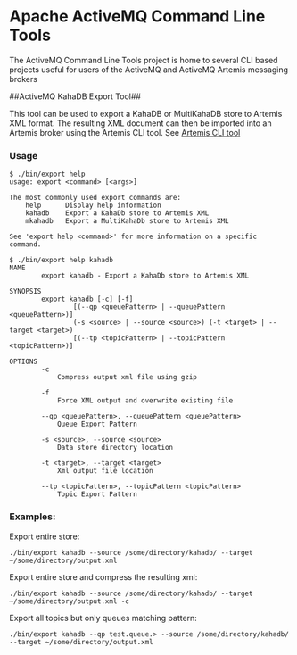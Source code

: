 Apache ActiveMQ Command Line Tools
==================================

The ActiveMQ Command Line Tools project is home to several CLI based projects
useful for users of the ActiveMQ and ActiveMQ Artemis messaging brokers

##ActiveMQ KahaDB Export Tool##

This tool can be used to export a KahaDB or MultiKahaDB store to Artemis XML format.  The resulting XML document can then be imported into an Artemis broker using the Artemis CLI tool.  See [Artemis CLI tool](https://activemq.apache.org/artemis/docs/1.5.3/tools.html)

### Usage
```
$ ./bin/export help
usage: export <command> [<args>]

The most commonly used export commands are:
    help      Display help information
    kahadb    Export a KahaDb store to Artemis XML
    mkahadb   Export a MultiKahaDb store to Artemis XML

See 'export help <command>' for more information on a specific command.
```
```
$ ./bin/export help kahadb
NAME
        export kahadb - Export a KahaDb store to Artemis XML

SYNOPSIS
        export kahadb [-c] [-f]
                [(--qp <queuePattern> | --queuePattern <queuePattern>)]
                (-s <source> | --source <source>) (-t <target> | --target <target>)
                [(--tp <topicPattern> | --topicPattern <topicPattern>)]

OPTIONS
        -c
            Compress output xml file using gzip

        -f
            Force XML output and overwrite existing file

        --qp <queuePattern>, --queuePattern <queuePattern>
            Queue Export Pattern

        -s <source>, --source <source>
            Data store directory location

        -t <target>, --target <target>
            Xml output file location

        --tp <topicPattern>, --topicPattern <topicPattern>
            Topic Export Pattern
```

### Examples:

Export entire store:

`./bin/export kahadb --source /some/directory/kahadb/ --target ~/some/directory/output.xml`

Export entire store and compress the resulting xml:

`./bin/export kahadb --source /some/directory/kahadb/ --target ~/some/directory/output.xml -c`

Export all topics but only queues matching pattern:

`./bin/export kahadb --qp test.queue.> --source /some/directory/kahadb/ --target ~/some/directory/output.xml`
